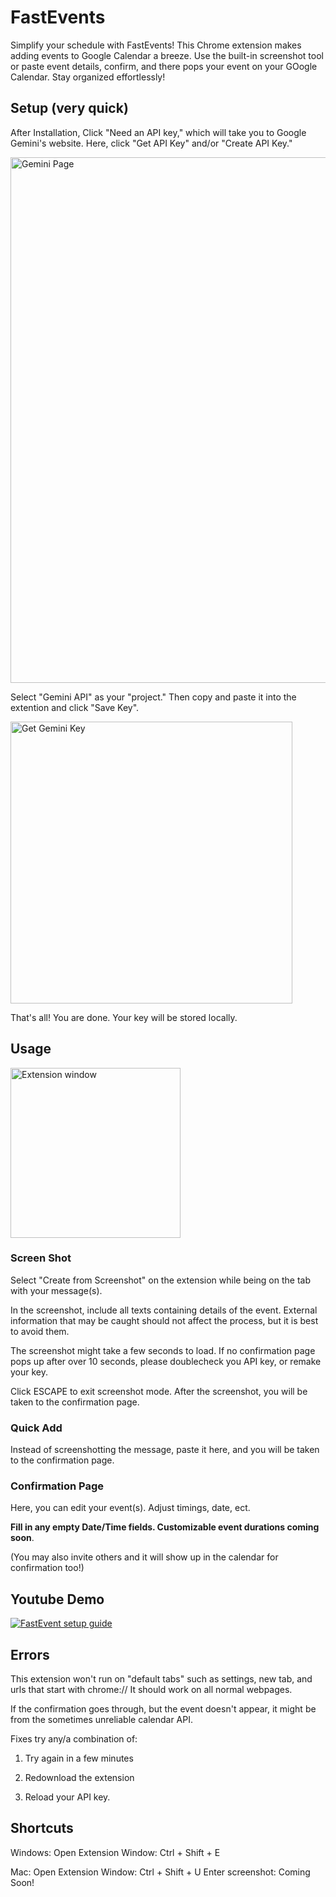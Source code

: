 # FastEvents

Simplify your schedule with FastEvents! This Chrome extension makes adding events to Google Calendar a breeze. Use the built-in screenshot tool or paste event details, confirm, and there pops your event on your GOogle Calendar. Stay organized effortlessly!

## Setup (very quick)

After Installation, Click "Need an API key," which will take you to Google Gemini's website. Here, click "Get API Key" and/or "Create API Key."

<img width="841" alt="Gemini Page" src="https://github.com/user-attachments/assets/8cb7cf2a-788f-4065-af0f-7a423f0f853c" />


Select "Gemini API" as your "project." Then copy and paste it into the extention and click "Save Key". 

<img width="451" alt="Get Gemini Key" src="https://github.com/user-attachments/assets/e0497825-5f30-4864-ac3b-38e200cb5198" />

That's all! You are done. Your key will be stored locally.

## Usage

<img width="272" alt="Extension window" src="https://github.com/user-attachments/assets/2e58e6d4-bb89-4f42-b23a-2f229fd359d2" />

### Screen Shot

Select "Create from Screenshot" on the extension while being on the tab with your message(s). 

In the screenshot, include all texts containing details of the event. External information that may be caught should not affect the process, but it is best to avoid them. 

The screenshot might take a few seconds to load. If no confirmation page pops up after over 10 seconds, please doublecheck you API key, or remake your key.

Click ESCAPE to exit screenshot mode. 
After the screenshot, you will be taken to the confirmation page.

### Quick Add

Instead of screenshotting the message, paste it here, and you will be taken to the confirmation page.

### Confirmation Page

Here, you can edit your event(s). Adjust timings, date, ect. 

**Fill in any empty Date/Time fields. Customizable event durations coming soon**. 

(You may also invite others and it will show up in the calendar for confirmation too!)

## Youtube Demo

[![FastEvent setup guide](https://img.youtube.com/vi/yZX1OLRJInc/0.jpg)](https://www.youtube.com/watch?v=yZX1OLRJInc)

## Errors

This extension won't run on "default tabs" such as settings, new tab, and urls that start with chrome://
It should work on all normal webpages.

If the confirmation goes through, but the event doesn't appear, it might be from the sometimes unreliable calendar API. 

Fixes try any/a combination of: 

1. Try again in a few minutes
   
2. Redownload the extension

3. Reload your API key. 


## Shortcuts

Windows: Open Extension Window: Ctrl + Shift + E

Mac: Open Extension Window: Ctrl + Shift + U
Enter screenshot: Coming Soon!
